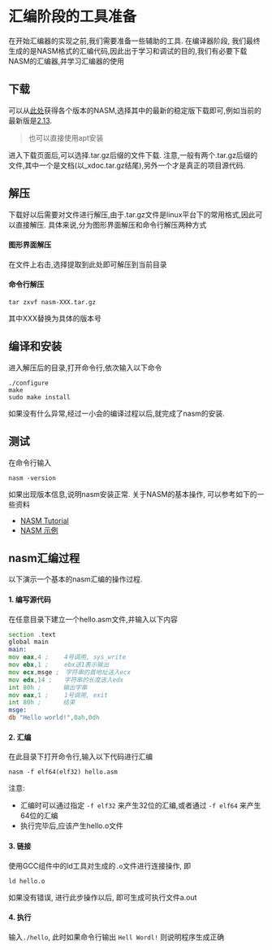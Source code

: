 汇编阶段的工具准备
======================

在开始汇编器的实现之前,我们需要准备一些辅助的工具. 在编译器阶段, 我们最终生成的是NASM格式的汇编代码,因此出于学习和调试的目的,我们有必要下载NASM的汇编器,并学习汇编器的使用

下载
---------------
可以从[此处](http://www.nasm.us/pub/nasm/releasebuilds/)获得各个版本的NASM,选择其中的最新的稳定版下载即可,例如当前的最新版是[2.13](http://www.nasm.us/pub/nasm/releasebuilds/2.13/). 

> 也可以直接使用apt安装

进入下载页面后,可以选择.tar.gz后缀的文件下载. 注意,一般有两个.tar.gz后缀的文件,其中一个是文档(以_xdoc.tar.gz结尾),另外一个才是真正的项目源代码. 


解压
--------------

下载好以后需要对文件进行解压,由于.tar.gz文件是linux平台下的常用格式,因此可以直接解压. 具体来说,分为图形界面解压和命令行解压两种方式

#### 图形界面解压
在文件上右击,选择提取到此处即可解压到当前目录

#### 命令行解压
``` shell
tar zxvf nasm-XXX.tar.gz
```
其中XXX替换为具体的版本号


编译和安装
------------------

进入解压后的目录,打开命令行,依次输入以下命令

``` shell
./configure
make
sudo make install
```

如果没有什么异常,经过一小会的编译过程以后,就完成了nasm的安装.

测试
---------------------

在命令行输入

```
nasm -version
```

如果出现版本信息,说明nasm安装正常. 关于NASM的基本操作,  可以参考如下的一些资料

- [NASM Tutorial](https://cs.lmu.edu/~ray/notes/nasmtutorial/)
- [NASM 示例](https://cee.github.io/NASM-Tutorial/)


nasm汇编过程
------------------------

以下演示一个基本的nasm汇编的操作过程.

#### 1. 编写源代码

在任意目录下建立一个hello.asm文件,并输入以下内容

``` asm
section .text
global main
main:
mov eax,4 ;　　 4号调用, sys_write
mov ebx,1 ;　　 ebx送1表示输出
mov ecx,msge ;　字符串的首地址送入ecx
mov edx,14 ;　　字符串的长度送入edx
int 80h ;　　　 输出字串
mov eax,1 ;　　 1号调用, exit
int 80h ;　　　 结束　
msge:
db "Hello world!",0ah,0dh
```

#### 2. 汇编

在此目录下打开命令行,输入以下代码进行汇编

``` shell
nasm -f elf64(elf32) hello.asm 
```

注意: 
- 汇编时可以通过指定 `-f elf32` 来产生32位的汇编,或者通过 `-f elf64` 来产生64位的汇编
- 执行完毕后,应该产生hello.o文件

#### 3. 链接

使用GCC组件中的ld工具对生成的`.o`文件进行连接操作, 即

``` shell
ld hello.o
```

如果没有错误, 进行此步操作以后, 即可生成可执行文件a.out

#### 4. 执行

输入`./hello`, 此时如果命令行输出 `Hell Wordl!` 则说明程序生成正确

